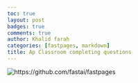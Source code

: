 ```yaml
---
toc: true
layout: post
badges: true
comments: true
author: Khalid farah
categories: [fastpages, markdown]
title: Ap Classroom completing questions
---
```


![]({{site.baseurl}}/images/apclassroompt.2 "https://github.com/fastai/fastpages")
